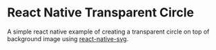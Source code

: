 # React Native Transparent Circle

A simple react native example of creating a transparent circle on top of background image using [react-native-svg](https://github.com/react-native-community/react-native-svg).
